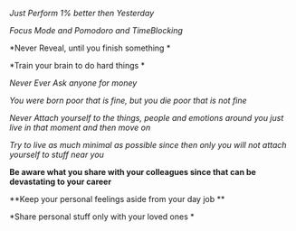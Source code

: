 *Just Perform 1% better then Yesterday*
 
 *Focus Mode and Pomodoro and TimeBlocking* 

 *Never Reveal, until you finish something *
 
*Train your brain to do hard things *

*Never Ever Ask anyone for money*

*You were born poor that is fine, but you die poor that is not fine*

*Never Attach yourself to the things, people and emotions around you just live in that moment and then move on*

*Try to live as much minimal as possible since then only you will not attach yourself to stuff near you*

**Be aware what you share with your colleagues since that can be devastating to your career**

**Keep your personal feelings aside from your day job **

*Share personal stuff only with your loved ones *

